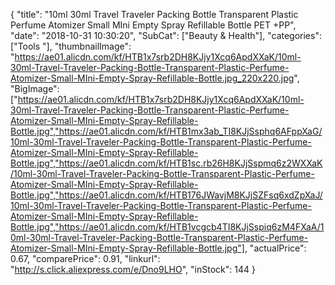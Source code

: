 {
	"title": "10ml 30ml Travel Traveler Packing Bottle Transparent Plastic Perfume Atomizer Small MIni Empty Spray Refillable Bottle PET +PP",
	"date": "2018-10-31 10:30:20",
	"SubCat": ["Beauty & Health"],
	"categories": ["Tools "],
	"thumbnailImage": "https://ae01.alicdn.com/kf/HTB1x7srb2DH8KJjy1Xcq6ApdXXaK/10ml-30ml-Travel-Traveler-Packing-Bottle-Transparent-Plastic-Perfume-Atomizer-Small-MIni-Empty-Spray-Refillable-Bottle.jpg_220x220.jpg",
	"BigImage": ["https://ae01.alicdn.com/kf/HTB1x7srb2DH8KJjy1Xcq6ApdXXaK/10ml-30ml-Travel-Traveler-Packing-Bottle-Transparent-Plastic-Perfume-Atomizer-Small-MIni-Empty-Spray-Refillable-Bottle.jpg","https://ae01.alicdn.com/kf/HTB1mx3ab_TI8KJjSsphq6AFppXaG/10ml-30ml-Travel-Traveler-Packing-Bottle-Transparent-Plastic-Perfume-Atomizer-Small-MIni-Empty-Spray-Refillable-Bottle.jpg","https://ae01.alicdn.com/kf/HTB1sc.rb26H8KJjSspmq6z2WXXaK/10ml-30ml-Travel-Traveler-Packing-Bottle-Transparent-Plastic-Perfume-Atomizer-Small-MIni-Empty-Spray-Refillable-Bottle.jpg","https://ae01.alicdn.com/kf/HTB176JWavjM8KJjSZFsq6xdZpXaJ/10ml-30ml-Travel-Traveler-Packing-Bottle-Transparent-Plastic-Perfume-Atomizer-Small-MIni-Empty-Spray-Refillable-Bottle.jpg","https://ae01.alicdn.com/kf/HTB1vcgcb4TI8KJjSspiq6zM4FXaA/10ml-30ml-Travel-Traveler-Packing-Bottle-Transparent-Plastic-Perfume-Atomizer-Small-MIni-Empty-Spray-Refillable-Bottle.jpg"],
	"actualPrice": 0.67,
	"comparePrice": 0.91,
	"linkurl": "http://s.click.aliexpress.com/e/Dno9LHO",
	"inStock": 144
}
